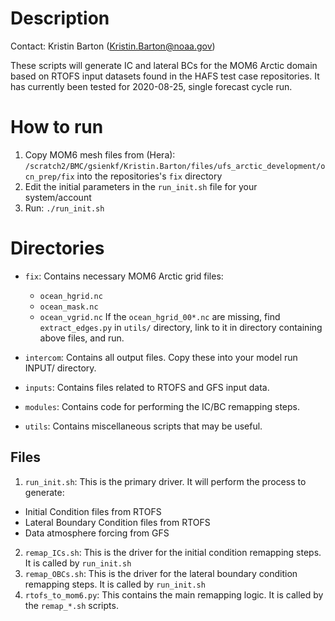 Description
===========
Contact: Kristin Barton (Kristin.Barton@noaa.gov)

These scripts will generate IC and lateral BCs for the MOM6 Arctic domain
based on RTOFS input datasets found in the HAFS test case repositories.
It has currently been tested for 2020-08-25, single forecast cycle run.

How to run
==========
1. Copy MOM6 mesh files from (Hera): `/scratch2/BMC/gsienkf/Kristin.Barton/files/ufs_arctic_development/ocn_prep/fix` into the repositories's `fix` directory
2. Edit the initial parameters in the `run_init.sh` file for your system/account
3. Run: `./run_init.sh`

Directories
===========
* `fix`:
    Contains necessary MOM6 Arctic grid files:
    * `ocean_hgrid.nc`
    * `ocean_mask.nc`
    * `ocean_vgrid.nc`
    If the `ocean_hgrid_00*.nc` are missing, find `extract_edges.py` in `utils/` directory, link to it in directory containing above files, and run.

* `intercom`:
    Contains all output files. Copy these into your model run INPUT/ directory.

* `inputs`:
    Contains files related to RTOFS and GFS input data.

* `modules`:
    Contains code for performing the IC/BC remapping steps.

* `utils`:
    Contains miscellaneous scripts that may be useful.

## Files
1. `run_init.sh`: This is the primary driver. It will perform the process to generate:
* Initial Condition files from RTOFS
* Lateral Boundary Condition files from RTOFS
* Data atmosphere forcing from GFS
2. `remap_ICs.sh`: This is the driver for the initial condition remapping steps. It is called by `run_init.sh`
3. `remap_OBCs.sh`: This is the driver for the lateral boundary condition remapping steps. It is called by `run_init.sh`
4. `rtofs_to_mom6.py`: This contains the main remapping logic. It is called by the `remap_*.sh` scripts.
